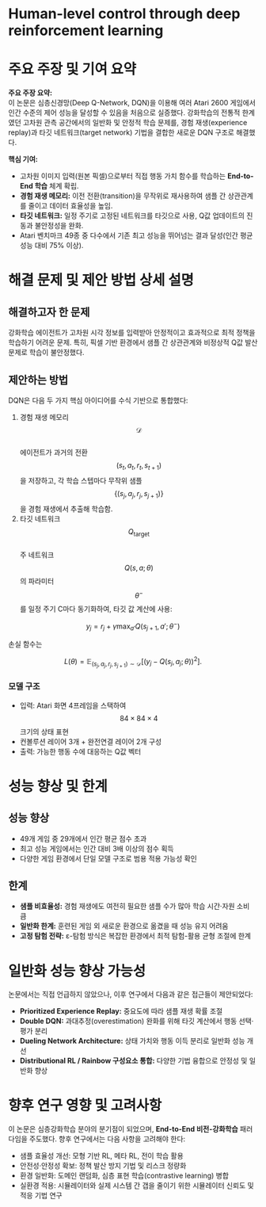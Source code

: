 # Human-level control through deep reinforcement learning

# 주요 주장 및 기여 요약

**주요 주장 요약:**  
이 논문은 심층신경망(Deep Q-Network, DQN)을 이용해 여러 Atari 2600 게임에서 인간 수준의 제어 성능을 달성할 수 있음을 처음으로 실증했다. 강화학습의 전통적 한계였던 고차원 관측 공간에서의 일반화 및 안정적 학습 문제를, 경험 재생(experience replay)과 타깃 네트워크(target network) 기법을 결합한 새로운 DQN 구조로 해결했다.

**핵심 기여:**  
- 고차원 이미지 입력(원본 픽셀)으로부터 직접 행동 가치 함수를 학습하는 **End-to-End 학습** 체계 확립.  
- **경험 재생 메모리:** 이전 전환(transition)을 무작위로 재사용하여 샘플 간 상관관계를 줄이고 데이터 효율성을 높임.  
- **타깃 네트워크:** 일정 주기로 고정된 네트워크를 타깃으로 사용, Q값 업데이트의 진동과 불안정성을 완화.  
- Atari 벤치마크 49종 중 다수에서 기존 최고 성능을 뛰어넘는 결과 달성(인간 평균 성능 대비 75% 이상).  

# 해결 문제 및 제안 방법 상세 설명

## 해결하고자 한 문제  
강화학습 에이전트가 고차원 시각 정보를 입력받아 안정적이고 효과적으로 최적 정책을 학습하기 어려운 문제. 특히, 픽셀 기반 환경에서 샘플 간 상관관계와 비정상적 Q값 발산 문제로 학습이 불안정했다.

## 제안하는 방법  
DQN은 다음 두 가지 핵심 아이디어를 수식 기반으로 통합했다:  
1. 경험 재생 메모리 $$\mathcal{D} $$  
   에이전트가 과거의 전환 $$(s_t, a_t, r_t, s_{t+1})$$을 저장하고, 각 학습 스텝마다 무작위 샘플 $$\{(s_j,a_j,r_j,s_{j+1})\}$$을 경험 재생에서 추출해 학습함.  
2. 타깃 네트워크 $$Q_{\text{target}}$$  
   주 네트워크 $$Q(s,a;\theta)$$의 파라미터 $$\theta^-$$를 일정 주기 C마다 동기화하여, 타깃 값 계산에 사용:  

$$
     y_j = r_j + \gamma \max_{a'}Q(s_{j+1},a';\theta^-)
   $$  
   
   손실 함수는

$$
     L(\theta) = \mathbb{E}_{(s_j,a_j,r_j,s_{j+1})\sim \mathcal{D}}\bigl[(y_j - Q(s_j,a_j;\theta))^2\bigr].
   $$

### 모델 구조  
- 입력: Atari 화면 4프레임을 스택하여 $$84\times84\times4$$ 크기의 상태 표현  
- 컨볼루션 레이어 3개 + 완전연결 레이어 2개 구성  
- 출력: 가능한 행동 수에 대응하는 Q값 벡터  

# 성능 향상 및 한계

## 성능 향상  
- 49개 게임 중 29개에서 인간 평균 점수 초과  
- 최고 성능 게임에서는 인간 대비 3배 이상의 점수 획득  
- 다양한 게임 환경에서 단일 모델 구조로 범용 적용 가능성 확인

## 한계  
- **샘플 비효율성:** 경험 재생에도 여전히 필요한 샘플 수가 많아 학습 시간·자원 소비 큼  
- **일반화 한계:** 훈련된 게임 외 새로운 환경으로 옮겼을 때 성능 유지 어려움  
- **고정 탐험 전략:** ε-탐험 방식은 복잡한 환경에서 최적 탐험-활용 균형 조절에 한계  

# 일반화 성능 향상 가능성

논문에서는 직접 언급하지 않았으나, 이후 연구에서 다음과 같은 접근들이 제안되었다:  
- **Prioritized Experience Replay:** 중요도에 따라 샘플 재생 확률 조절  
- **Double DQN:** 과대추정(overestimation) 완화를 위해 타깃 계산에서 행동 선택·평가 분리  
- **Dueling Network Architecture:** 상태 가치와 행동 이득 분리로 일반화 성능 개선  
- **Distributional RL / Rainbow 구성요소 통합:** 다양한 기법 융합으로 안정성 및 일반화 향상  

# 향후 연구 영향 및 고려사항

이 논문은 심층강화학습 분야의 분기점이 되었으며, **End-to-End 비전-강화학습** 패러다임을 주도했다. 향후 연구에서는 다음 사항을 고려해야 한다:  
- 샘플 효율성 개선: 모형 기반 RL, 메타 RL, 전이 학습 활용  
- 안전성·안정성 확보: 정책 발산 방지 기법 및 리스크 정량화  
- 환경 일반화: 도메인 랜덤화, 심층 표현 학습(contrastive learning) 병합  
- 실환경 적용: 시뮬레이터와 실제 시스템 간 갭을 줄이기 위한 시뮬레이터 신뢰도 및 적응 기법 연구
